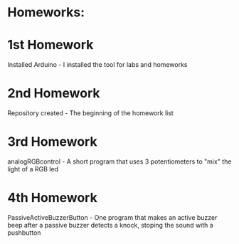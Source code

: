 # Homeworks:

# 1st Homework
Installed Arduino - I installed the tool for labs and homeworks

# 2nd Homework
Repository created - The beginning of the homework list

# 3rd Homework
analogRGBcontrol - A short program that uses 3 potentiometers to "mix" the light of a RGB led

# 4th Homework
PassiveActiveBuzzerButton - One program that makes an active buzzer beep after a passive buzzer detects a knock, stoping the sound with a pushbutton
